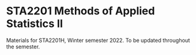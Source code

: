 # STA2201 Methods of Applied Statistics II

Materials for STA2201H, Winter semester 2022. To be updated throughout the semester.
